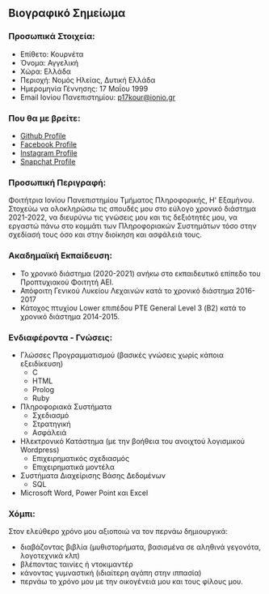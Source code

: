 ## Βιογραφικό Σημείωμα

### Προσωπικά Στοιχεία:
* Επίθετο: Κουρνέτα
* Όνομα: Αγγελική
* Χώρα: Ελλάδα
* Περιοχή: Νομός Ηλείας, Δυτική Ελλάδα
* Ημερομηνία Γέννησης: 17 Μαΐου 1999
* Email Ιονίου Πανεπιστημίου: p17kour@ionio.gr

### Που θα με βρείτε:
* [Github Profile](https://github.com/p17kour/)
* [Facebook Profile](https://www.facebook.com/aggelikikourneta/)
* [Instagram Profile](https://www.instagram.com/kourneta.a/)
* [Snapchat Profile](https://www.snapchat.com/add/kourneta.a)

### Προσωπική Περιγραφή:
Φοιτήτρια Ιονίου Πανεπιστημίου Τμήματος Πληροφορικής, Η' Εξαμήνου. Στοχεύω να ολοκληρώσω τις σπουδές μου στο εύλογο χρονικό διάστημα 2021-2022, 
να διευρύνω τις γνώσεις μου και τις δεξιότητές μου, να εργαστώ πάνω στο κομμάτι των Πληροφοριακών Συστημάτων τόσο στην σχεδίασή τους όσο και στην διοίκηση και ασφάλειά τους.  

### Ακαδημαϊκή Εκπαίδευση:
  - Το χρονικό διάστημα (2020-2021) ανήκω στο εκπαιδευτικό επίπεδο του Προπτυχιακού Φοιτητή ΑΕΙ.
  - Απόφοιτη Γενικού Λυκείου Λεχαινών κατά το χρονικό διάστημα 2016-2017  
  - Κάτοχος πτυχίου Lower επιπέδου PTE General Level 3 (Β2) κατά το χρονικό διάστημα 2014-2015.   

### Ενδιαφέροντα - Γνώσεις:
  - Γλώσσες Προγραμματισμού (βασικές γνώσεις χωρίς κάποια εξειδίκευση)
      - C
      - HTML
      - Prolog
      - Ruby
  - Πληροφοριακά Συστήματα 
      - Σχεδιασμό
      - Στρατηγική
      - Ασφάλειά
  - Ηλεκτρονικό Κατάστημα (με την βοήθεια του ανοιχτού λογισμικού Wordpress)
      - Επιχειρηματικός σχεδιασμός
      - Επιχειρηματικά μοντέλα
  - Συστήματα Διαχείρισης Βάσης Δεδομένων
      - SQL
  - Microsoft Word, Power Point και Excel   

### Χόμπι:
Στον ελεύθερο χρόνο μου αξιοποιώ να τον περνάω δημιουργικά: 
  - διαβάζοντας βιβλία (μυθιστορήματα, βασισμένα σε αληθινά γεγονότα, λογοτεχνικά κλπ)
  - βλέποντας ταινίες ή ντοκιμαντέρ
  - κάνοντας γυμναστική (ιδιαίτερη αγάπη στην ιππασία)
  - περνάω το χρόνο μου με την οικογένειά μου και τους φίλους μου.  
